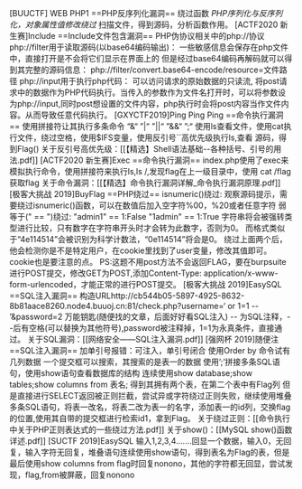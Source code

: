 [BUUCTF] WEB PHP1
	==PHP反序列化漏洞==
	绕过函数 *PHP序列化与反序列化，对象属性值修改绕过*
	扫描文件，得到源码，分析函数作用。
[ACTF2020 新生赛]Include
	==Include文件包含漏洞==
	PHP伪协议相关中的php://协议
	php://filter用于读取源码(以base64编码输出)：
	一些敏感信息会保存在php文件中，直接打开是不会将它们显示在界面上的
	但是经过base64编码再解码就可以得到其完整的源码信息：
	php://filter/convert.base64-encode/resource=文件路径
	php://input用于执行php代码：
	可以访问请求的原始数据的只读流, 将post请求中的数据作为PHP代码执行。当传入的参数作为文件名打开时，可以将参数设为php://input,同时post想设置的文件内容，php执行时会将post内容当作文件内容。从而导致任意代码执行。
[GXYCTF2019]Ping Ping Ping
	==命令执行漏洞==
	使用拼接符让其执行多条命令
	“&“ ”|“ ”||“ ”&&“ ”;“
	使用ls查看文件，使用cat执行文件，绕过空格，使用$IFS变量，使用反引号\`\`高优先级执行ls,查看 源码，得到Flag() 
	关于反引号高优先级：[[【精选】Shell语法基础--各种括号、引号的用法.pdf]]
 [ACTF2020 新生赛]Exec
	==命令执行漏洞==
	index.php使用了exec来模拟执行命令，使用拼接符来执行ls,ls /,发现flag在上一级目录中，使用 cat /flag获取flag
	关于命令漏洞：[[【精选】命令执行漏洞详解_命令执行漏洞原理.pdf]]
[极客大挑战 2019]BuyFlag
	==PHP绕过==
	isnumeric()绕过:
	观察源码提示，需要绕过isnumeric()函数，可以在数值后加入空字符%00，%20或者任意字符
	弱等于(" == ")绕过:
	"admin1" == 1:False
	"1admin" == 1:True
	字符串将会被强转类型进行比较，只有数字在字符串开头时才会转为此数字，否则为0。
	而格式类似于“4e114514”会被识别为科学计数法，“0e114514”将会是0。
	绕过上面两个后，他会检测你是不是特定用户，在cookie里找到了user变量，修改其值即可。cookie也是要注意的点。
	PS:这题不用post方法不会返回FLAG，要在burpsuite进行POST提交，修改GET为POST,添加Content-Type: application/x-www-form-urlencoded，才能正常的进行POST提交。
[极客大挑战 2019]EasySQL
	==SQL注入漏洞==
	构造URLhttp://cb544b05-5897-4925-8632-8b81aace8260.node4.buuoj.cn:81/check.php?username=‘ or 1=1 -- ’&password=2
	万能钥匙(随便找的文章，后面好好看SQL注入)
	-- 为SQL注释，--后有空格(可以替换为其他符号),password被注释掉，1=1为永真条件，直接通过。
	关于SQL漏洞：[[网络安全——SQL注入漏洞.pdf]]
[强网杯 2019]随便注
	==SQL注入漏洞==
	加单引号报错：可注入，单引号闭合
	使用Order by 命令试有几列数据
	一个提交框可以搜索，其搜索的是表一的数据
	使用’;’拼接多条SQL语句，使用show语句查看数据库的结构
	连续使用show database;show tables;show columns from 表名;
	得到其拥有两个表，在第二个表中有Flag列
	但是直接进行SELECT返回被正则拦截，尝试异或字符绕过正则失败，继续使用堆叠多条SQL语句，将表一改名，将表二改为表一的名字，添加表一的id列，交换flag的位置,使用其自带的提交框进行检索id1，拿到Flag。
	关于绕过正则：[[命令执行中关于PHP正则表达式的一些绕过方法.pdf]]
	关于show()：[[MySQL show()函数详述.pdf]]
[SUCTF 2019]EasySQL
	输入1,2,3,4.......回显一个数据，输入0，无回复，输入字符无回复，堆叠语句连续使用show语句，得到表名为Flag的表，但是最后使用show columns from flag时回复nonono，其他的字符都无回显，尝试发现，flag,from被屏蔽，回复nonono